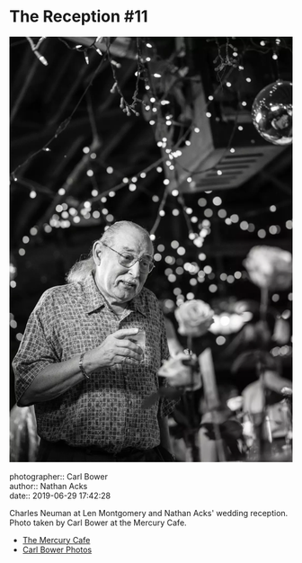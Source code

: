 # The Reception #11

![Charles Neuman at Len Montgomery and Nathan Acks' wedding reception](assets/2019-06-29-set-3-the-reception-11.webp)

photographer:: Carl Bower  
author:: Nathan Acks  
date:: 2019-06-29 17:42:28

Charles Neuman at Len Montgomery and Nathan Acks' wedding reception. Photo taken by Carl Bower at the Mercury Cafe.

* [The Mercury Cafe](http://mercurycafe.com)
* [Carl Bower Photos](https://carlbowerphotos.com)
